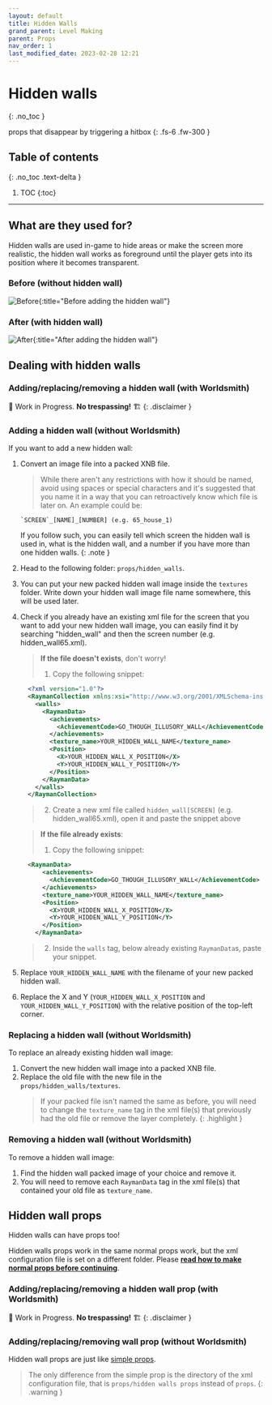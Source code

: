 ```yaml
---
layout: default
title: Hidden Walls
grand_parent: Level Making
parent: Props
nav_order: 1
last_modified_date: 2023-02-28 12:21
---
```


# Hidden walls
{: .no_toc }

props that disappear by triggering a hitbox<!-- more -->
{: .fs-6 .fw-300 }


## Table of contents
{: .no_toc .text-delta }

1. TOC
{:toc}

---

## What are they used for?

Hidden walls are used in-game to hide areas or make the screen more realistic, the hidden wall works as foreground until the player gets into its position where it becomes transparent.

### Before (without hidden wall)
![Before]({{site.baseurl}}/images/level-making/props/hidden_wall_before_example.png){:title="Before adding the hidden wall"}
### After (with hidden wall)
![After]({{site.baseurl}}/images/level-making/props/hidden_wall_after_example.png){:title="After adding the hidden wall"}


## Dealing with hidden walls

### Adding/replacing/removing a hidden wall (with Worldsmith)

🚧 Work in Progress. **No trespassing!** 🏗
{: .disclaimer }

### Adding a hidden wall (without Worldsmith)

If you want to add a new hidden wall:

1. Convert an image file into a packed XNB file.
   > While there aren't any restrictions with how it should be named, avoid using spaces or special characters and it's suggested that you name it in a way that you can retroactively know which file is later on.
   > An example could be:
   ```
   `SCREEN`_[NAME]_[NUMBER] (e.g. 65_house_1)
   ```
   If you follow such, you can easily tell which screen the hidden wall is used in, what is the hidden wall, and a number if you have more than one hidden walls.
   {: .note }

2. Head to the following folder: `props/hidden_walls`.
3. You can put your new packed hidden wall image inside the `textures` folder. Write down your hidden wall image file name somewhere, this will be used later.
4. Check if you already have an existing xml file for the screen that you want to add your new hidden wall image, you can easily find it by searching "hidden_wall" and then the screen number (e.g. hidden_wall65.xml).
   > **If the file doesn't exists**, don't worry!
   > 1. Copy the following snippet:
      ```xml
        <?xml version="1.0"?>
        <RaymanCollection xmlns:xsi="http://www.w3.org/2001/XMLSchema-instance" xmlns:xsd="http://www.w3.org/2001/XMLSchema">
          <walls>
            <RaymanData> 
              <achievements>                                                <!-- leave this as is -->
                <AchievementCode>GO_THOUGH_ILLUSORY_WALL</AchievementCode>  <!-- leave this as is -->
              </achievements>                                               <!-- leave this as is -->
              <texture_name>YOUR_HIDDEN_WALL_NAME</texture_name>
              <Position>
                <X>YOUR_HIDDEN_WALL_X_POSITION</X>
                <Y>YOUR_HIDDEN_WALL_Y_POSITION</Y>
              </Position>
            </RaymanData>
          </walls>
        </RaymanCollection>
      ```
    > 2. Create a new xml file called `hidden_wall[SCREEN]` (e.g. hidden_wall65.xml), open it and paste the snippet above

    > **If the file already exists**:
    > 1. Copy the following snippet:
      ```xml
        <RaymanData> 
            <achievements>                                                <!-- leave this as is -->
              <AchievementCode>GO_THOUGH_ILLUSORY_WALL</AchievementCode>  <!-- leave this as is -->
            </achievements>                                               <!-- leave this as is -->
            <texture_name>YOUR_HIDDEN_WALL_NAME</texture_name>
            <Position>
              <X>YOUR_HIDDEN_WALL_X_POSITION</X>
              <Y>YOUR_HIDDEN_WALL_Y_POSITION</Y>
            </Position>
          </RaymanData>
      ```
    > 2. Inside the `walls` tag, below already existing `RaymanData`s, paste your snippet.

5. Replace `YOUR_HIDDEN_WALL_NAME` with the filename of your new packed hidden wall.
6. Replace the X and Y (`YOUR_HIDDEN_WALL_X_POSITION` and `YOUR_HIDDEN_WALL_Y_POSITION`) with the relative position of the top-left corner.

### Replacing a hidden wall (without Worldsmith)

To replace an already existing hidden wall image:

1. Convert the new hidden wall image into a packed XNB file.
2. Replace the old file with the new file in the `props/hidden_walls/textures`.
   > If your packed file isn't named the same as before, you will need to change the `texture_name` tag in the xml file(s) that previously had the old file or remove the layer completely.
   {: .highlight }

### Removing a hidden wall (without Worldsmith)

To remove a hidden wall image:

1. Find the hidden wall packed image of your choice and remove it.
2. You will need to remove each  `RaymanData` tag in the xml file(s) that contained your old file as `texture_name`.


## Hidden wall props
Hidden walls can have props too!<br>

Hidden walls props work in the same normal props work, but the xml configuration file is set on a different folder. Please [__read how to make normal props before continuing__]({{site.baseurl}}/level-making/props).

### Adding/replacing/removing a hidden wall prop (with Worldsmith)

🚧 Work in Progress. **No trespassing!** 🏗
{: .disclaimer }

### Adding/replacing/removing wall prop (without Worldsmith)

Hidden wall props are just like [simple props]({{site.baseurl}}/level-making/props#simple-prop).

> The only difference from the simple prop is the directory of the xml configuration file, that is `props/hidden walls props` instead of `props`.
{: .warning }